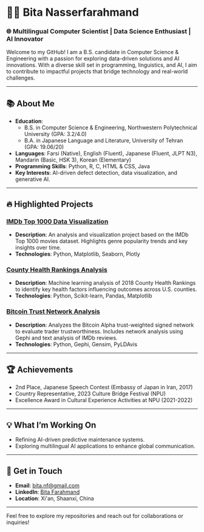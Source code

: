 # 👩‍💻 Bita Nasserfarahmand

### 🌐 Multilingual Computer Scientist | Data Science Enthusiast | AI Innovator

Welcome to my GitHub! I am a B.S. candidate in Computer Science & Engineering with a passion for exploring data-driven solutions and AI innovations. With a diverse skill set in programming, linguistics, and AI, I aim to contribute to impactful projects that bridge technology and real-world challenges.

---

## 📚 **About Me**
- **Education**:
  - B.S. in Computer Science & Engineering, Northwestern Polytechnical University (GPA: 3.2/4.0)
  - B.A. in Japanese Language and Literature, University of Tehran (GPA: 19.06/20)
- **Languages**: Farsi (Native), English (Fluent), Japanese (Fluent, JLPT N3), Mandarin (Basic, HSK 3), Korean (Elementary)
- **Programming Skills**: Python, R, C, HTML & CSS, Java
- **Key Interests**: AI-driven defect detection, data visualization, and generative AI.

---

## 🔥 **Highlighted Projects**
### [IMDb Top 1000 Data Visualization](https://github.com/BitaBloom/imdb-top-1000-visualization)
- **Description**: An analysis and visualization project based on the IMDb Top 1000 movies dataset. Highlights genre popularity trends and key insights over time.
- **Technologies**: Python, Matplotlib, Seaborn, Plotly

### [County Health Rankings Analysis](https://github.com/BitaBloom/county-health-analysis)
- **Description**: Machine learning analysis of 2018 County Health Rankings to identify key health factors influencing outcomes across U.S. counties.
- **Technologies**: Python, Scikit-learn, Pandas, Matplotlib

### [Bitcoin Trust Network Analysis](https://github.com/BitaBloom/bitcoin-trust-network-analysis)
- **Description**: Analyzes the Bitcoin Alpha trust-weighted signed network to evaluate trader trustworthiness. Includes network analysis using Gephi and text analysis of IMDb reviews.
- **Technologies**: Python, Gephi, Gensim, PyLDAvis

---

## 🏆 **Achievements**
- 2nd Place, Japanese Speech Contest (Embassy of Japan in Iran, 2017)
- Country Representative, 2023 Culture Bridge Festival (NPU)
- Excellence Award in Cultural Experience Activities at NPU (2021-2022)

---

## 💡 **What I’m Working On**
- Refining AI-driven predictive maintenance systems.
- Exploring multilingual AI applications to enhance global communication.

---

## 📧 **Get in Touch**
- **Email**: bita.nf@gmail.com
- **LinkedIn**: [Bita Farahmand](https://linkedin.com/in/bita-farahmand-58363a232/)
- **Location**: Xi'an, Shaanxi, China

---

Feel free to explore my repositories and reach out for collaborations or inquiries!
